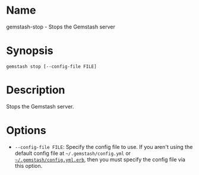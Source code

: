 <!--Automatically generated by Pandoc -->
Name
====

gemstash-stop - Stops the Gemstash server

Synopsis
========

`gemstash stop [--config-file FILE]`

Description
===========

Stops the Gemstash server.

Options
=======

-   `--config-file FILE`: Specify the config file to use. If you aren't using the default config file at `~/.gemstash/config.yml` or [`~/.gemstash/config.yml.erb`](gemstash-customize.7.md#erb-parsed-config), then you must specify the config file via this option.
